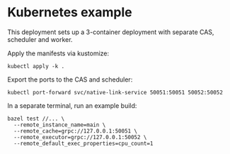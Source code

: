 # Kubernetes example

This deployment sets up a 3-container deployment with separate CAS, scheduler
and worker.

Apply the manifests via kustomize:

```
kubectl apply -k .
```

Export the ports to the CAS and scheduler:

```
kubectl port-forward svc/native-link-service 50051:50051 50052:50052
```

In a separate terminal, run an example build:

```
bazel test //... \
  --remote_instance_name=main \
  --remote_cache=grpc://127.0.0.1:50051 \
  --remote_executor=grpc://127.0.0.1:50052 \
  --remote_default_exec_properties=cpu_count=1
```
